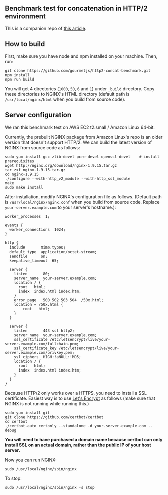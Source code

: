 ## Benchmark test for concatenation in HTTP/2 environment

This is a companion repo of [this article](http://example.com).

## How to build
First, make sure you have node and npm installed on your machine. Then, run:
```
git clone https://github.com/gourmetjs/http2-concat-benchmark.git
npm install
npm run build
```

You will get 4 directories (`1000`, `50`, `6` and `1`) under `_build` directory.
Copy these directories to NGINX's HTML directory (default path
is `/usr/local/nginx/html` when you build from source code).

## Server configuration

We ran this benchmark test on AWS EC2 t2.small / Amazon Linux 64-bit.

Currently, the prebuilt NGINX package from Amazon Linux's repo is an older
version that doesn't support HTTP/2. We can build the latest version of
NGINX from source code as follows:

```
sudo yum install gcc zlib-devel pcre-devel openssl-devel    # install prerequisites
wget http://nginx.org/download/nginx-1.9.15.tar.gz
tar zxf nginx-1.9.15.tar.gz
cd nginx-1.9.15
./configure --with-http_v2_module --with-http_ssl_module
make
sudo make install
```

After installation, modify NGINX's configuration file as follows. (Default path
is `/usr/local/nginx/nginx.conf` when you build from source code.
Replace `your-server.example.com` to your server's hostname.):

```
worker_processes  1;

events {
  worker_connections  1024;
}

http {
  include       mime.types;
  default_type  application/octet-stream;
  sendfile      on;
  keepalive_timeout  65;

  server {
    listen       80;
    server_name  your-server.example.com;
    location / {
      root   html;
      index  index.html index.htm;
    }
    error_page   500 502 503 504  /50x.html;
    location = /50x.html {
        root   html;
    }
  }

  server {
    listen       443 ssl http2;
    server_name  your-server.example.com;
    ssl_certificate /etc/letsencrypt/live/your-server.example.com/fullchain.pem;
    ssl_certificate_key /etc/letsencrypt/live/your-server.example.com/privkey.pem;
    ssl_ciphers  HIGH:!aNULL:!MD5;
    location / {
      root   html;
      index  index.html index.htm;
    }
  }
}
```

Because HTTP/2 only works over a HTTPS, you need to install a SSL certificate.
Easiest way is to use [Let's Encrypt](https://letsencrypt.org/) as follows
(make sure that NGINX is not running while running this.)

```
sudo yum install git
git clone https://github.com/certbot/certbot
cd certbot
./certbot-auto certonly --standalone -d your-server.example.com --debug
```

**You will need to have purchased a domain name because certbot can only install SSL on an actual domain, rather than the public IP of your host server.** 

Now you can run NGINX:

```
sudo /usr/local/nginx/sbin/nginx
```

To stop:

```
sudo /usr/local/nginx/sbin/nginx -s stop
```
